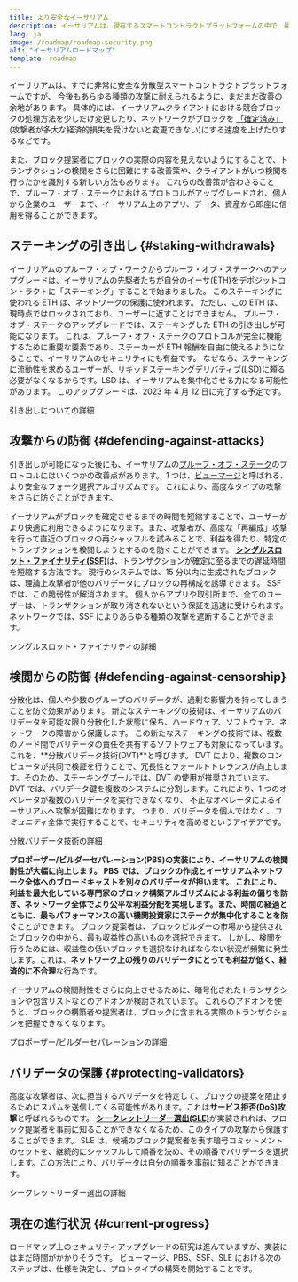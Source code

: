 ```yaml
---
title: より安全なイーサリアム
description: イーサリアムは、現存するスマートコントラクトプラットフォームの中で、最も安全かつ分散化されています。 しかし、将来にわたってあらゆるレベルの攻撃に対して耐性を維持するためには、改善すべき点がまだあります。
lang: ja
image: /roadmap/roadmap-security.png
alt: "イーサリアムロードマップ"
template: roadmap
---
```


イーサリアムは、すでに非常に安全な分散型スマートコントラクトプラットフォームですが、 今後もあらゆる種類の攻撃に耐えられるように、まだまだ改善の余地があります。 具体的には、イーサリアムクライアントにおける競合ブロックの処理方法を少しだけ変更したり、ネットワークがブロックを [「確定済み」](/developers/docs/consensus-mechanisms/pos/#finality)(攻撃者が多大な経済的損失を受けないと変更できない)にする速度を上げたりするなどです。

また、ブロック提案者にブロックの実際の内容を見えないようにすることで、トランザクションの検閲をさらに困難にする改善策や、クライアントがいつ検閲を行ったかを識別する新しい方法もあります。 これらの改善策が合わさることで、プルーフ・オブ・ステークにおけるプロトコルがアップグレードされ、個人から企業のユーザーまで、イーサリアム上のアプリ、データ、資産から即座に信用を得ることができます。

## ステーキングの引き出し {#staking-withdrawals}

イーサリアムのプルーフ・オブ・ワークからプルーフ・オブ・ステークへのアップグレードは、イーサリアムの先駆者たちが自分のイーサ(ETH)をデポジットコントラクトに「ステーキング」することで始まりました。 このステーキングに使われる ETH は、ネットワークの保護に使われます。 ただし、この ETH は、現時点ではロックされており、ユーザーに返すことはできません。 プルーフ・オブ・ステークのアップグレードでは、ステーキングした ETH の引き出しが可能になります。 これは、プルーフ・オブ・ステークのプロトコルが完全に機能するために重要な要素であり、ステーカーが ETH 報酬を自由に使えるようになることで、イーサリアムのセキュリティにも有益です。 なぜなら、ステーキングに流動性を求めるユーザーが、リキッドステーキングデリバティブ(LSD)に頼る必要がなくなるからです。LSD は、イーサリアムを集中化させる力になる可能性があります。 このアップグレードは、2023 年 4 月 12 日に完了する予定です。

<ButtonLink variant="outline-color" to="/staking/withdrawals/">引き出しについての詳細</ButtonLink>

## 攻撃からの防御 {#defending-against-attacks}

引き出しが可能になった後にも、イーサリアムの[プルーフ・オブ・ステーク](/developers/docs/consensus-mechanisms/pos/)のプロトコルにはいくつかの改善点があります。 1 つは、[ビューマージ](https://ethresear.ch/t/view-merge-as-a-replacement-for-proposer-boost/13739)と呼ばれる、より安全なフォーク選択アルゴリズムです。 これにより、高度なタイプの攻撃をさらに防ぐことができます。

イーサリアムがブロックを確定させるまでの時間を短縮することで、ユーザーがより快適に利用できるようになります。また、攻撃者が、高度な「再編成」攻撃を行って直近のブロックの再シャッフルを試みることで、利益を得たり、特定のトランザクションを検閲しようとするのを防ぐことができます。 [**シングルスロット・ファイナリティ(SSF)**](/roadmap/single-slot-finality/)は、トランザクションが確定に至るまでの遅延時間を短縮する方法です。 現行のシステムでは、15 分以内に生成されたブロックは、理論上攻撃者が他のバリデータにブロックの再構成を誘導できます。 SSF では、この脆弱性が解消されます。 個人からアプリや取引所まで、全てのユーザーは、トランザクションが取り消されないという保証を迅速に受けられます。ネットワークでは、SSF によりあらゆる種類の攻撃を遮断することができます。

<ButtonLink variant="outline-color" to="/roadmap/single-slot-finality/">シングルスロット・ファイナリティの詳細</ButtonLink>

## 検閲からの防御 {#defending-against-censorship}

分散化は、個人や少数のグループのバリデータが、過剰な影響力を持ってしまうことを防ぐ効果があります。 新たなステーキングの技術は、イーサリアムのバリデータを可能な限り分散化した状態に保ち、ハードウェア、ソフトウェア、ネットワークの障害から保護します。 この新たなステーキングの技術では、複数のノード間でバリデータの責任を共有するソフトウェアも対象になっています。 これを、**分散バリデータ技術(DVT)**と呼びます。 DVT により、複数のコンピュータが共同で検証を行うことで、冗長性とフォールトトレランスが向上します。そのため、ステーキングプールでは、DVT の使用が推奨されています。 DVT では、バリデータ鍵を複数のシステムに分割します。これにより、1 つのオペレータが複数のバリデータを実行できなくなり、 不正なオペレータによるイーサリアムへ攻撃が困難になります。 つまり、バリデータを個人ではなく、*コミュニティ*全体で実行することで、セキュリティを高めるというアイデアです。

<ButtonLink variant="outline-color" to="/staking/dvt/">分散バリデータ技術の詳細</ButtonLink>

**プロポーザー/ビルダーセパレーション(PBS)**の実装により、イーサリアムの検閲耐性が大幅に向上します。 PBS では、ブロックの作成とイーサリアムネットワーク全体へのブロードキャストを別々のバリデータが担います。 これにより、利益を最大化している専門家のブロック構築アルゴリズムによる利益の偏りを防ぎ、ネットワーク全体でより公平な利益分配を実現します。また、時間の経過とともに、最もパフォーマンスの高い機関投資家に**ステークが集中化することを防ぐ**ことができます。 ブロック提案者は、ブロックビルダーの市場から提供されたブロックの中から、最も収益性の高いものを選択できます。 しかし、検閲を行うためには、収益性の低いブロックを選択なければならない状況が頻繁に発生します。これは、**ネットワーク上の残りのバリデータにとっても利益が低く、経済的に不合理**な行為です。

イーサリアムの検閲耐性をさらに向上させるために、暗号化されたトランザクションや包含リストなどのアドオンが検討されています。 これらのアドオンを使うと、ブロックの構築者や提案者は、ブロックに含まれる実際のトランザクションを把握できなくなります。

<ButtonLink variant="outline-color" to="/roadmap/pbs/">プロポーザー/ビルダーセパレーションの詳細</ButtonLink>

## バリデータの保護 {#protecting-validators}

高度な攻撃者は、次に担当するバリデータを特定して、ブロックの提案を阻止するためにスパムを送信してくる可能性があります。これは**サービス拒否(DoS)攻撃**と呼ばれるものです。 [**シークレットリーダー選出(SLE)**](/roadmap/secret-leader-election)が実装されれば、ブロック提案者を事前に知ることができなくなるため、このタイプの攻撃から保護することができます。 SLE は、候補のブロック提案者を表す暗号コミットメントのセットを、継続的にシャッフルして順番を決め、その順番でバリデータを選択します。この方法により、バリデータは自分の順番を事前に知ることができます。

<ButtonLink variant="outline-color" to="/roadmap/secret-leader-election">シークレットリーダー選出の詳細</ButtonLink>

## 現在の進行状況 {#current-progress}

ロードマップ上のセキュリティアップグレードの研究は進んでいますが、実装にはまだ時間がかかりそうです。 ビューマージ、PBS、SSF、SLE における次のステップは、仕様を決定し、プロトタイプの構築を開始することです。
